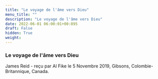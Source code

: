 ```yaml
---
title: "Le voyage de l'âme vers Dieu"
menu_title: ""
description: "Le voyage de l'âme vers Dieu"
date: 2022-06-01 06:00:01+00:895
draft: False
hidden: True
weight:
---
```

### Le voyage de l'âme vers Dieu

James Reid - reçu par Al Fike le 5 Novembre 2019, Gibsons, Colombie-Britannique, Canada.



